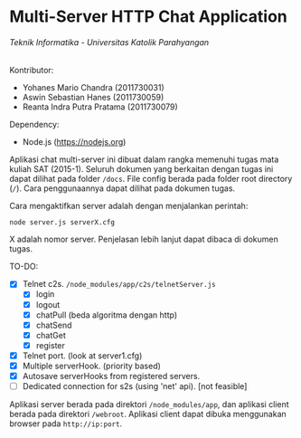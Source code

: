 # Multi-Server HTTP Chat Application
###### Teknik Informatika - Universitas Katolik Parahyangan

Kontributor:
* Yohanes Mario Chandra (2011730031)
* Aswin Sebastian Hanes (2011730059)
* Reanta Indra Putra Pratama (2011730079)

Dependency:
* Node.js (https://nodejs.org)

Aplikasi chat multi-server ini dibuat dalam rangka memenuhi tugas mata kuliah SAT (2015-1). Seluruh dokumen yang berkaitan dengan tugas ini dapat dilihat pada folder `/docs`. File config berada pada folder root directory (`/`). Cara penggunaannya dapat dilihat pada dokumen tugas.

Cara mengaktifkan server adalah dengan menjalankan perintah:

    node server.js serverX.cfg

X adalah nomor server. Penjelasan lebih lanjut dapat dibaca di dokumen tugas.

TO-DO:
 - [x] Telnet c2s. `/node_modules/app/c2s/telnetServer.js`
    - [x] login
    - [x] logout
    - [x] chatPull (beda algoritma dengan http)
    - [x] chatSend
    - [x] chatGet
    - [x] register
 - [x] Telnet port. (look at server1.cfg)
 - [x] Multiple serverHook. (priority based)
 - [x] Autosave serverHooks from registered servers.
 - [ ] Dedicated connection for s2s (using 'net' api). [not feasible]

Aplikasi server berada pada direktori `/node_modules/app`, dan aplikasi client berada pada direktori `/webroot`. Aplikasi client dapat dibuka menggunakan browser pada `http://ip:port`.